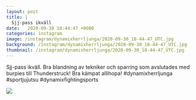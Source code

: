 ```yaml
---
layout: post
title: |
  Sjj-pass ikväll
date:   2020-09-30 18:44:47 +0000
categories: instagram
image: /instagram/dynamixherrljunga/2020-09-30_18-44-47_UTC.jpg
background: /instagram/dynamixherrljunga/2020-09-30_18-44-47_UTC.jpg
thumbnail: /instagram/dynamixherrljunga/2020-09-30_18-44-47_UTC.jpg
---
```

Sjj-pass ikväll. Bra blandning av tekniker och sparring som avslutades med burpies till Thunderstruck! Bra kämpat allihopa! #dynamixherrljunga #sportjujutsu #dynamixfightingsports



<img src='/www-dynamix-herrljunga/instagram/dynamixherrljunga/2020-09-30_18-44-47_UTC.jpg' class='img-fluid' />
